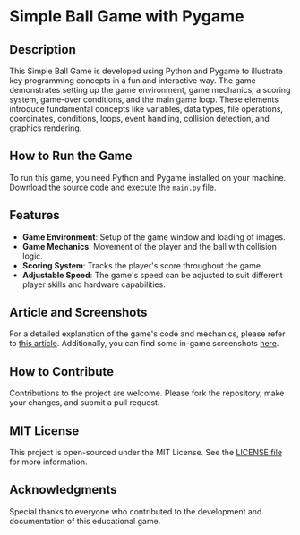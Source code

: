 # Simple Ball Game with Pygame

## Description
This Simple Ball Game is developed using Python and Pygame to illustrate key programming concepts in a fun and interactive way. The game demonstrates setting up the game environment, game mechanics, a scoring system, game-over conditions, and the main game loop. These elements introduce fundamental concepts like variables, data types, file operations, coordinates, conditions, loops, event handling, collision detection, and graphics rendering.

## How to Run the Game
To run this game, you need Python and Pygame installed on your machine. Download the source code and execute the `main.py` file.

## Features
- **Game Environment**: Setup of the game window and loading of images.
- **Game Mechanics**: Movement of the player and the ball with collision logic.
- **Scoring System**: Tracks the player's score throughout the game.
- **Adjustable Speed**: The game's speed can be adjusted to suit different player skills and hardware capabilities.

## Article and Screenshots
For a detailed explanation of the game's code and mechanics, please refer to [this article](https://larbi-ouiyzme.medium.com/empowering-youth-through-game-development-in-stem-education-a-python-and-pygame-approach-816cbd591555). Additionally, you can find some in-game screenshots [here](screenshot.png).

## How to Contribute
Contributions to the project are welcome. Please fork the repository, make your changes, and submit a pull request.

## MIT License
This project is open-sourced under the MIT License. See the [LICENSE file](LICENSE) for more information.

## Acknowledgments
Special thanks to everyone who contributed to the development and documentation of this educational game.
